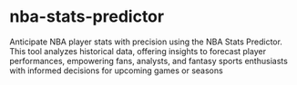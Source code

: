 # nba-stats-predictor
Anticipate NBA player stats with precision using the NBA Stats Predictor. This tool analyzes historical data, offering insights to forecast player performances, empowering fans, analysts, and fantasy sports enthusiasts with informed decisions for upcoming games or seasons
